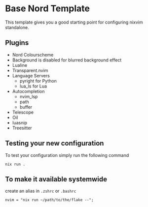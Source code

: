 # Base Nord Template

This template gives you a good starting point for configuring nixvim standalone.

## Plugins
 - Nord Colourscheme
 - Background is disabled for blurred background effect
 - Lualine
 - Transparent.nvim
 - Language Servers
    - pyright for Python
    - lua_ls for Lua
 - Autocompletion
    - nvim_lsp
    - path
    - buffer
  - Telescope
  - Oil
  - luasnip
  - Treesitter
       
## Testing your new configuration

To test your configuration simply run the following command

```
nix run .
```
## To make it available systemwide

create an alias in `.zshrc` or `.bashrc`
```
nvim = "nix run ~/path/to/the/flake --";
```


